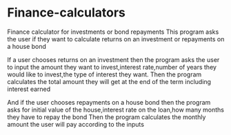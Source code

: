 # Finance-calculators
Finance calculator for investments or bond repayments
This program asks the user if they want to calculate returns on an investment or repayments on a house bond

If a user chooses returns on an investment then the program asks the user to input the amount they want to invest,interest rate,number of years they would like to invest,the type of interest they want.
Then the program calculates the total amount they will get at the end of the term including interest earned

And if the user chooses repayments on a house bond then the program asks for initial value of the house,interest rate on the loan,how many months they have to repay the bond
Then the program calculates the monthly amount the user will pay according to the inputs
